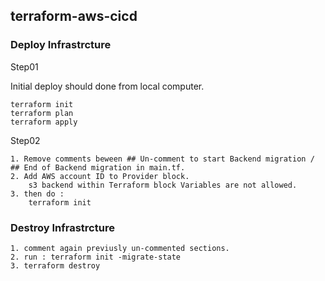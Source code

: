 ## terraform-aws-cicd


### Deploy Infrastrcture

Step01

Initial deploy should done from local computer.
```
terraform init
terraform plan
terraform apply
```

Step02
```
1. Remove comments beween ## Un-comment to start Backend migration / ## End of Backend migration in main.tf.
2. Add AWS account ID to Provider block.
    s3 backend within Terraform block Variables are not allowed.
3. then do : 
    terraform init
```


### Destroy Infrastrcture
```
1. comment again previusly un-commented sections.
2. run : terraform init -migrate-state
3. terraform destroy
```